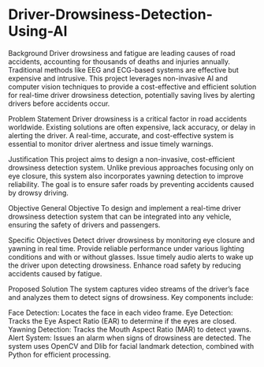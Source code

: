 # Driver-Drowsiness-Detection-Using-AI

Background
Driver drowsiness and fatigue are leading causes of road accidents, accounting for thousands of deaths and injuries annually. Traditional methods like EEG and ECG-based systems are effective but expensive and intrusive. This project leverages non-invasive AI and computer vision techniques to provide a cost-effective and efficient solution for real-time driver drowsiness detection, potentially saving lives by alerting drivers before accidents occur.

Problem Statement
Driver drowsiness is a critical factor in road accidents worldwide. Existing solutions are often expensive, lack accuracy, or delay in alerting the driver. A real-time, accurate, and cost-effective system is essential to monitor driver alertness and issue timely warnings.

Justification
This project aims to design a non-invasive, cost-efficient drowsiness detection system. Unlike previous approaches focusing only on eye closure, this system also incorporates yawning detection to improve reliability. The goal is to ensure safer roads by preventing accidents caused by drowsy driving.

Objective
General Objective
To design and implement a real-time driver drowsiness detection system that can be integrated into any vehicle, ensuring the safety of drivers and passengers.

Specific Objectives
Detect driver drowsiness by monitoring eye closure and yawning in real time.
Provide reliable performance under various lighting conditions and with or without glasses.
Issue timely audio alerts to wake up the driver upon detecting drowsiness.
Enhance road safety by reducing accidents caused by fatigue.

Proposed Solution
The system captures video streams of the driver’s face and analyzes them to detect signs of drowsiness. Key components include:

Face Detection: Locates the face in each video frame.
Eye Detection: Tracks the Eye Aspect Ratio (EAR) to determine if the eyes are closed.
Yawning Detection: Tracks the Mouth Aspect Ratio (MAR) to detect yawns.
Alert System: Issues an alarm when signs of drowsiness are detected.
The system uses OpenCV and Dlib for facial landmark detection, combined with Python for efficient processing.

